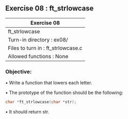 ## Exercise 08 : ft_strlowcase

|               Exercise 08             |
|---------------------------------------|
|             ft_strlowcase                     |
| Turn-in directory : ex08/             |
| Files to turn in : ft_strlowcase.c            |
| Allowed functions : None              |

 ### Objective: 

• Write a function that lowers each letter.

• The prototype of the function should be the following:
```C
char *ft_strlowcase(char *str);
```
• It should return str.
